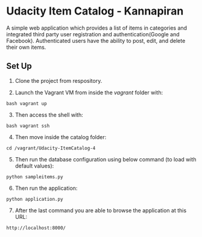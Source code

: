 # Udacity Item Catalog - Kannapiran

A simple web application which provides a list of items in categories and integrated third party user registration and authentication(Google and Facebook). Authenticated users have the ability to post, edit, and delete their own items.

## Set Up

1. Clone the project from respository.

2. Launch the Vagrant VM from inside the *vagrant* folder with:

```bash vagrant up```

3. Then access the shell with:

```bash vagrant ssh```

4. Then move inside the catalog folder:

`cd /vagrant/Udacity-ItemCatalog-4`

5. Then run the database configuration using below command (to load with default values):

`python sampleitems.py`

6. Then run the application:

`python application.py`

7. After the last command you are able to browse the application at this URL:

`http://localhost:8000/`